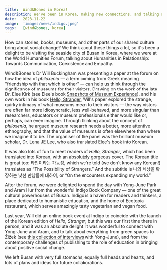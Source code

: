 ```yaml
---
title:  Wind&Bones in Korea!
description: We've been in Korea, making new connections, and talking about museums, books and social change 
date:   2023-11-22
image:  'images/news/indigo.jpeg'
tags:   [wind&bones, korea]
---
```


How can stories, books, museums, and other parts of our shared culture bring about social change? We think about these things a lot, so it's been a delight to be visiting the seaside city of Busan in Korea, where we were at the World Humanities Forum, talking about Humanities in Relationship: Towards Communication, Coexistence and Empathy.

Wind&Bones's Dr Will Buckingham was presenting a paper at the forum on how the idea of *philoxenia* — a term coming from Greek meaning "friendship with that which is other" — can help us think through the significance of museums for their visitors. Drawing on the work of the late Dr. Elee Kirk (see Elee's book [Snapshots of Museum Experience](https://www.willbuckingham.com/books/snapshots-of-museum-experience/)), and his own work in his book [Hello, Stranger](https://stranger.willbuckingham.com), Will's paper explored the strange, quirky intimacy of what museums mean to their visitors — the way vistors are often far more idiosyncratic, less well-behaved, and more singular than researchers, educators or museum professionals either would like or, perhaps, can even imagine. Through thinking about the concept of *philoxenia*, he argued museum research needs a better, more attentive ethnography, and that the value of museums is often elsewhere than where we imagine it to be. The organiser of the panel was the brilliant museum scholar, Dr. Lena JE Lee, who also translated Elee's book into Korean.

It was also lots of fun to meet readers of *Hello, Stranger*, which has been translated into Korean, with an absolutely gorgeous cover. The Korean title is great too: 타인이라는 가능성, which we're told (we don't know any Korean!) translates as “The Possibility of Strangers.” And the subtitle is 나의 세상을 확장하는 낯선 만남들에 대하여, or “On the encounters expanding my world.” 

After the forum, we were delighted to spend the day with Yong-June Park and Aram Hur from the wonderful Indigo Book Company — one of the great cultural powerhouses of Busan. Indigo is a haven for readers and thinkers, a place dedicated to humanistic education, and the home of Ecotopia restaurant, which serves amazingly tasty vegetarian and vegan food.

Last year, Will did an online book event at Indigo to coincide with the launch of the Korean edition of *Hello, Stranger*, but this was our first time there in person, and it was an absolute delight. It was wonderful to connect with Yong-June and Aram, and to talk about everything from green spaces to Žižek (see [this collection of interviews](https://www.politybooks.com/bookdetail?book_slug=demanding-the-impossible--9780745672281) with Yong-June), and from the contemporary challenges of publishing to the role of education in bringing about positive social change.

We left Busan with very full stomachs, equally full heads and hearts, and lots of plans and ideas for future collaborations.